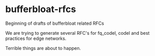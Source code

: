 bufferbloat-rfcs
================

Beginning of drafts of bufferbloat related RFCs

We are trying to generate several RFC's for fq_codel, codel and best practices for edge networks. 

Terrible things are about to happen. 
